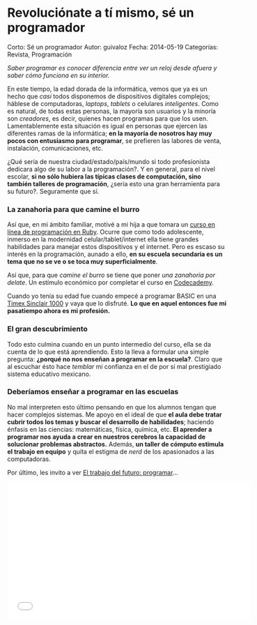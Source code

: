 Revoluciónate a tí mismo, sé un programador
===========================================

Corto: Sé un programador
Autor: guivaloz
Fecha: 2014-05-19
Categorías: Revista, Programación

_Saber programar es conocer diferencia entre ver un reloj desde afuera y saber cómo funciona en su interior._

En este tiempo, la edad dorada de la informática, vemos que ya es un hecho que _casi_ todos disponemos de dispositivos digitales complejos; háblese de computadoras, _laptops_, _tablets_ o celulares _inteligentes_. Como es natural, de todas estas personas, la mayoría son usuarios y la minoría son _creadores_, es decir, quienes hacen programas para que los usen. Lamentablemente esta situación es igual en personas que ejercen las diferentes ramas de la informática; **en la mayoría de nosotros hay muy pocos con entusiasmo para programar**, se prefieren las labores de venta, instalación, comunicaciones, etc.

¿Qué sería de nuestra ciudad/estado/país/mundo si todo profesionista dedicara algo de su labor a la programación?. Y en general, para el nivel escolar, **si no sólo hubiera las típicas clases de computación, sino también talleres de programación**, ¿sería esto una gran herramienta para su futuro?. Seguramente que sí.

<!-- break -->

### La zanahoria para que camine el burro

Así que, en mi ámbito familiar, motivé a mi hija a que tomara un [curso en línea de programación en Ruby](http://www.codecademy.com/). Ocurre que como todo adolescente, inmerso en la modernidad celular/tablet/internet ella tiene grandes habilidades para manejar estos dispositivos y el internet. Pero es escaso su interés en la programación, aunado a ello, **en su escuela secundaria es un tema que no se ve o se toca muy superficialmente**.

Así que, para que _camine el burro_ se tiene que poner _una zanahoria por delate_. Un estímulo económico por completar el curso en [Codecademy](http://www.codecademy.com/).

Cuando yo tenía su edad fue cuando empecé a programar BASIC en una [Timex Sinclair 1000](https://en.wikipedia.org/wiki/Timex_Sinclair_1000) y vaya que lo disfruté. **Lo que en aquel entonces fue mi pasatiempo ahora es mi profesión.**

### El gran descubrimiento

Todo esto culmina cuando en un punto intermedio del curso, ella se da cuenta de lo que está aprendiendo. Esto la lleva a formular una simple pregunta: **¿porqué no nos enseñan a programar en la escuela?**. Claro que al escuchar ésto hace _temblar_ mi confianza en el de por sí mal prestigiado sistema educativo mexicano.

### Deberíamos enseñar a programar en las escuelas

No mal interpreten esto último pensando en que los alumnos tengan que hacer complejos sistemas. Me apoyo en el ideal de que **el aula debe tratar cubrir todos los temas y buscar el desarrollo de habilidades**; haciendo énfasis en las ciencias: matemáticas, física, química, etc. **El aprender a programar nos ayuda a crear en nuestros cerebros la capacidad de solucionar problemas abstractos.** Además, **un taller de cómputo estimula el trabajo en equipo** y quita el estigma de _nerd_ de los apasionados a las computadoras.

Por último, les invito a ver [El trabajo del futuro: programar](https://www.youtube.com/watch?v=g4lHljws4c8)...

<iframe width="560" height="315" src="//www.youtube.com/embed/g4lHljws4c8" frameborder="0" allowfullscreen></iframe>
